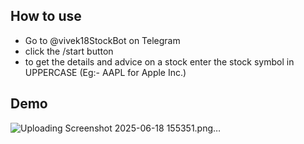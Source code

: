 ## How to use
- Go to @vivek18StockBot on Telegram
- click the /start button
- to get the details and advice on a stock enter the stock symbol in UPPERCASE (Eg:- AAPL for Apple Inc.)

## Demo

![Uploading Screenshot 2025-06-18 155351.png…]()
